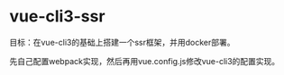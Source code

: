 # vue-cli3-ssr

目标：在vue-cli3的基础上搭建一个ssr框架，并用docker部署。

先自己配置webpack实现，然后再用vue.config.js修改vue-cli3的配置实现。